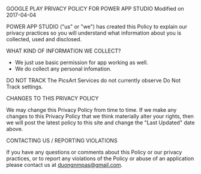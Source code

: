 GOOGLE PLAY PRIVACY POLICY FOR POWER APP STUDIO
Modified on 2017-04-04

POWER APP STUDIO ("us" or "we") has created this Policy to explain our privacy practices so you will understand what information about you is collected, used and disclosed.

WHAT KIND OF INFORMATION WE COLLECT?

- We just use basic permission for app working as well.
- We do collect any personal infomation.

DO NOT TRACK
The PicsArt Services do not currently observe Do Not Track settings.


CHANGES TO THIS PRIVACY POLICY

We may change this Privacy Policy from time to time. If we make any changes to this Privacy Policy that we think materially alter your rights, then we will post the latest policy to this site and change the "Last Updated" date above. 


CONTACTING US / REPORTING VIOLATIONS

If you have any questions or comments about this Policy or our privacy practices, or to report any violations of the Policy or abuse of an application please contact us at duongnmpas@gmail.com.
